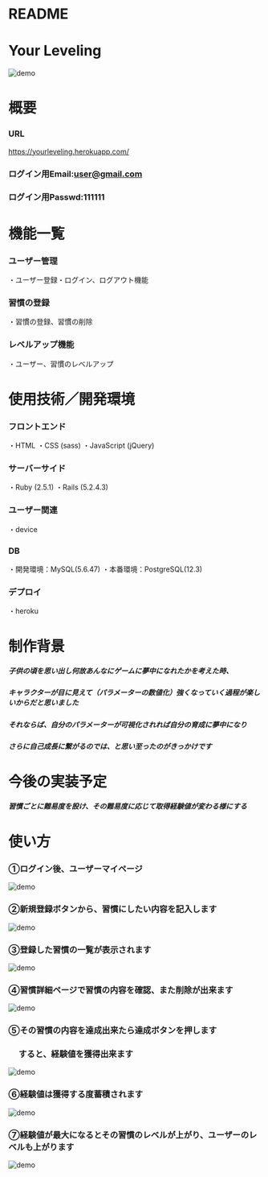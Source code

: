 # README

# Your Leveling
![demo](https://gyazo.com/b3a605f396456c24764a97e6767f694c/raw)
# 概要
### URL
https://yourleveling.herokuapp.com/
### ログイン用Email:user@gmail.com
### ログイン用Passwd:111111


# 機能一覧
### ユーザー管理
・ユーザー登録・ログイン、ログアウト機能
### 習慣の登録
・習慣の登録、習慣の削除
### レベルアップ機能
・ユーザー、習慣のレベルアップ

# 使用技術／開発環境
### フロントエンド
・HTML ・CSS (sass) ・JavaScript (jQuery)
### サーバーサイド
・Ruby (2.5.1) ・Rails (5.2.4.3)
### ユーザー関連
・device
### DB
・開発環境：MySQL(5.6.47) ・本番環境：PostgreSQL(12.3)
### デプロイ
・heroku 

# 制作背景
##### 子供の頃を思い出し何故あんなにゲームに夢中になれたかを考えた時、
##### キャラクターが目に見えて（パラメーターの数値化）強くなっていく過程が楽しいからだと思いました　　
##### それならば、自分のパラメーターが可視化されれば自分の育成に夢中になり
##### さらに自己成長に繋がるのでは、と思い至ったのがきっかけです

# 今後の実装予定
##### 習慣ごとに難易度を設け、その難易度に応じて取得経験値が変わる様にする

# 使い方
### ①ログイン後、ユーザーマイページ
![demo](https://gyazo.com/78da687fa4e2de8e2c4af6c840133499/raw)
### ②新規登録ボタンから、習慣にしたい内容を記入します
![demo](https://gyazo.com/f388171eeb93695d09feb2e67e0e4d65/raw)
### ③登録した習慣の一覧が表示されます
![demo](https://gyazo.com/9c5d724679887801b337875e9cde8f31/raw)
### ④習慣詳細ページで習慣の内容を確認、また削除が出来ます
![demo](https://gyazo.com/8ba26239ec9dd2737252355fb460f699/raw)
### ⑤その習慣の内容を達成出来たら達成ボタンを押します
###  　 すると、経験値を獲得出来ます
![demo](https://gyazo.com/7b8d26c115d32e8cf11491b4af61c790/raw)
### ⑥経験値は獲得する度蓄積されます
![demo](https://gyazo.com/9a7dfb93fdaf327ed5a0634b7852a586/raw)
### ⑦経験値が最大になるとその習慣のレベルが上がり、ユーザーのレベルも上がります
![demo](https://gyazo.com/07d371500c183bbe332b7c77075cb8d5/raw)






